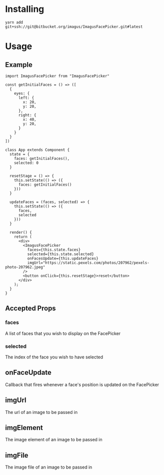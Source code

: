 # Installing

`yarn add git+ssh://git@bitbucket.org/imagus/ImagusFacePicker.git#latest`

# Usage

## Example

```
import ImagusFacePicker from "ImagusFacePicker"

const getInitialFaces = () => ([
  {
    eyes: {
      left: {
        x: 20,
        y: 20,
      },
      right: {
        x: 40,
        y: 20,
      }
    }
  }
])

class App extends Component {
  state = {
    faces: getInitialFaces(),
    selected: 0
  }

  resetStage = () => {
    this.setState(() => ({
      faces: getInitialFaces()
    }))
  }

  updateFaces = (faces, selected) => {
    this.setState(() => ({
      faces,
      selected
    }))
  }

  render() {
    return (
      <div>
        <ImagusFacePicker
          faces={this.state.faces}
          selected={this.state.selected}
          onFacesUpdate={this.updateFaces}
          imgUrl="https://static.pexels.com/photos/207962/pexels-photo-207962.jpeg"
        />
        <button onClick={this.resetStage}>reset</button>
      </div>
    );
  }
}
```

## Accepted Props

### faces
A list of faces that you wish to display on the FacePicker

### selected
The index of the face you wish to have selected

## onFaceUpdate
Callback that fires whenever a face's position is updated on the FacePicker

## imgUrl
The url of an image to be passed in

## imgElement
The image element of an image to be passed in

## imgFile
The image file of an image to be passed in
